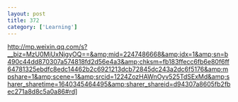 ```yaml
---
layout: post
title: 372
category: ['Learning']
---
```


http://mp.weixin.qq.com/s?__biz=MzU0MjUxNjgyOQ==&amp;mid=2247486668&amp;idx=1&amp;sn=b490c44dd870307a574818fd2d56e4a3&amp;chksm=fb183ffecc6fb6e80f6ff64781325ebdfc8edc14462b2c6921213dcb72845dc243a2dc6f5176&amp;mpshare=1&amp;scene=1&amp;srcid=1224ZozHAWnOyv525TdSExMd&amp;sharer_sharetime=1640345464495&amp;sharer_shareid=d94307a8605fb2fbec271a8d8c5a0a86#rd]


